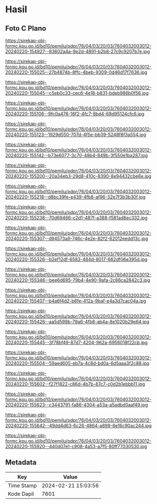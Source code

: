 # Hasil

## Foto C Plano

https://sirekap-obj-formc.kpu.go.id/bd10/pemilu/pdpr/76/04/03/20/03/7604032003012-20240220-154927--83602a4a-9e2d-4891-b2b8-27c9c9207b7e.jpg

https://sirekap-obj-formc.kpu.go.id/bd10/pemilu/pdpr/76/04/03/20/03/7604032003012-20240220-155025--27b4874b-8ffc-4beb-9309-0d46d17f7636.jpg

https://sirekap-obj-formc.kpu.go.id/bd10/pemilu/pdpr/76/04/03/20/03/7604032003012-20240220-155045--c5eb0c33-cec6-4e18-b831-bdeb986b0f56.jpg

https://sirekap-obj-formc.kpu.go.id/bd10/pemilu/pdpr/76/04/03/20/03/7604032003012-20240220-155106--9fc0a476-16f2-4fc7-8bd4-68d95124cfc6.jpg

https://sirekap-obj-formc.kpu.go.id/bd10/pemilu/pdpr/76/04/03/20/03/7604032003012-20240220-155123--1929d550-707d-4f5e-bb39-5248f8f3a554.jpg

https://sirekap-obj-formc.kpu.go.id/bd10/pemilu/pdpr/76/04/03/20/03/7604032003012-20240220-155142--b73e6077-3c70-48b4-849b-3f550e1ba287.jpg

https://sirekap-obj-formc.kpu.go.id/bd10/pemilu/pdpr/76/04/03/20/03/7604032003012-20240220-155200--20a34eb3-29d8-410c-8390-8e94432cbe6e.jpg

https://sirekap-obj-formc.kpu.go.id/bd10/pemilu/pdpr/76/04/03/20/03/7604032003012-20240220-155218--d8bc39fe-e439-4fb8-af96-32e7f3b3b30f.jpg

https://sirekap-obj-formc.kpu.go.id/bd10/pemilu/pdpr/76/04/03/20/03/7604032003012-20240220-155238--70d69466-c2d1-487f-a388-f581ad8ec332.jpg

https://sirekap-obj-formc.kpu.go.id/bd10/pemilu/pdpr/76/04/03/20/03/7604032003012-20240220-155307--d94573a9-746c-4e2e-82f2-62012eedd13c.jpg

https://sirekap-obj-formc.kpu.go.id/bd10/pemilu/pdpr/76/04/03/20/03/7604032003012-20240220-155326--b2ef12df-6583-484d-8017-662df06e395d.jpg

https://sirekap-obj-formc.kpu.go.id/bd10/pemilu/pdpr/76/04/03/20/03/7604032003012-20240220-155346--bee6d695-79b4-4e90-9afa-2c66ca2842c3.jpg

https://sirekap-obj-formc.kpu.go.id/bd10/pemilu/pdpr/76/04/03/20/03/7604032003012-20240220-155407--b4a6f4d2-b6fe-412a-9baf-e4a3d7cac04a.jpg

https://sirekap-obj-formc.kpu.go.id/bd10/pemilu/pdpr/76/04/03/20/03/7604032003012-20240220-155426--aa5d599b-79a6-4fb8-ab4a-8e1020b29e64.jpg

https://sirekap-obj-formc.kpu.go.id/bd10/pemilu/pdpr/76/04/03/20/03/7604032003012-20240220-155445--3f78bf49-87d7-4204-962a-6956018f22cb.jpg

https://sirekap-obj-formc.kpu.go.id/bd10/pemilu/pdpr/76/04/03/20/03/7604032003012-20240220-155504--59aed605-eb7a-4c8d-bd0a-6d5aaa3f2c88.jpg

https://sirekap-obj-formc.kpu.go.id/bd10/pemilu/pdpr/76/04/03/20/03/7604032003012-20240220-155602--f27f1822-c86d-4b7b-87c7-c0d2b1ebbb11.jpg

https://sirekap-obj-formc.kpu.go.id/bd10/pemilu/pdpr/76/04/03/20/03/7604032003012-20240220-155623--c3443791-fa86-4304-a53a-a5adbd0aaf49.jpg

https://sirekap-obj-formc.kpu.go.id/bd10/pemilu/pdpr/76/04/03/20/03/7604032003012-20240220-155642--49dd4d63-6c26-4864-a899-6e16c90ac244.jpg

https://sirekap-obj-formc.kpu.go.id/bd10/pemilu/pdpr/76/04/03/20/03/7604032003012-20240220-155920--440d07e1-c908-4a53-a7f5-80ff77030530.jpg


## Metadata

| Key        | Value               |
| ---------- | ------------------- |
| Time Stamp | 2024-02-21 15:03:56 |
| Kode Dapil | 7601                |



